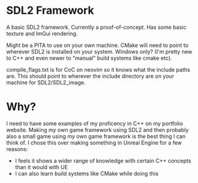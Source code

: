 # SDL2 Framework

A basic SDL2 framework. Currently a proof-of-concept. Has some basic texture and ImGui rendering.

Might be a PITA to use on your own machine. CMake will need to point to wherever SDL2 is installed on your system. Windows only? (I'm pretty new to C++ and even newer to "manual" build systems like cmake etc).

compile_flags.txt is for CoC on neovim so it knows what the include paths are. This should point to wherever the include directory are on your machine for SDL2/SDL2_image.


# Why?

I need to have some examples of my proficency in C++ on my portfolio website. Making my own game framework using SDL2 and then probably also a small game using my own game framework is the best thing I can think of. I chose this over making something in Unreal Engine for a few reasons:

* I feels it shows a wider range of knowledge with certain C++ concepts than it would with UE
* I can also learn build systems like CMake while doing this
